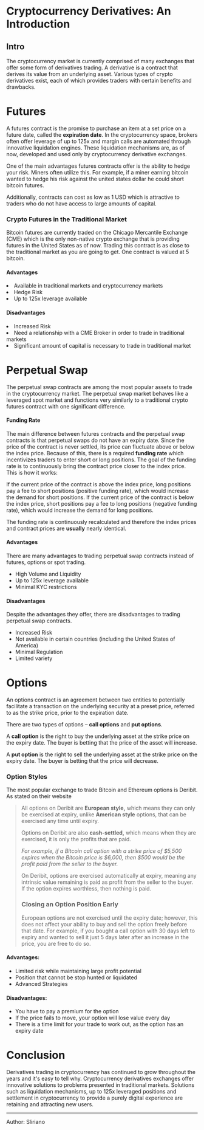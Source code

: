 # Cryptocurrency Derivatives: An Introduction
## Intro
<p>The cryptocurrency market is currently comprised of many exchanges that offer some form of derivatives trading. A derivative is a contract that derives its value from an underlying asset. Various types of crypto derivatives exist, each of which provides traders with certain benefits and drawbacks.</p> 

# Futures
A futures contract is the promise to purchase an item at a set price on a future date, called the **expiration date**. In the cryptocurrency space, brokers often offer leverage of up to 125x and margin calls are automated through innovative liquidation engines. These liquidation mechanisms are, as of now, developed and used only by cryptocurrency derivative exchanges.

One of the main advantages futures contracts offer is the ability to hedge your risk. Miners often utilize this. For example, if a miner earning bitcoin wanted to hedge his risk against the united states dollar he could short bitcoin futures. 

Additionally, contracts can cost as low as 1 USD which is attractive to traders who do not have access to large amounts of capital.

### Crypto Futures in the Traditional Market
<p>Bitcoin futures are currently traded on the Chicago Mercantile Exchange (CME) which is the only non-native crypto exchange that is providing futures in the United States as of now. Trading this contract is as close to the traditional market as you are going to get. One contract is valued at 5 bitcoin. </p>

#### Advantages

<li>Available in traditional markets and cryptocurrency markets</li>
<li>Hedge Risk</li>
<li>Up to 125x leverage available</li>

####  Disadvantages
<li>Increased Risk</li>
<li>Need a relationship with a CME Broker in order to trade in traditional markets</li>
<li>Significant amount of capital is necessary to trade in traditional market</li>

# Perpetual Swap 
<p>The perpetual swap contracts are among the most popular assets to trade in the cryptocurrency market. The perpetual swap market behaves like a leveraged spot market and functions very similarly to a traditional crypto futures contract with one significant difference. 
 
####  Funding Rate
The main difference between futures contracts and the perpetual swap contracts is that perpetual swaps do not have an expiry date. Since the price of the contract is never settled, its price can fluctuate above or below the index price. Because of this, there is a required **funding rate** which incentivizes traders to enter short or long positions. The goal of the funding rate is to continuously bring the contract price closer to the index price. This is how it works:

 If the current price of the contract is above the index price, long positions pay a fee to short positions (positive funding rate), which would increase the demand for short positions. If the current price of the contract is below the index price, short positions pay a fee to long positions (negative funding rate), which would increase the demand for long positions. 

The funding rate is continuously recalculated and therefore the index prices and contract prices are **usually** nearly identical.</p>

#### Advantages
There are many advantages to trading perpetual swap contracts instead of futures, options or spot trading.
 <ul>
<li>High Volume and Liquidity</li>
<li>Up to 125x leverage available</li>
<li>Minimal KYC restrictions</li>
</ul>
 
#### Disadvantages
 Despite the advantages they offer, there are disadvantages to trading perpetual swap contracts.
 <ul>
<li>Increased Risk</li>
<li>Not available in certain countries (including the United States of America)</li>
<li>Minimal Regulation</li>
<li>Limited variety</li>
</ul>

# Options
An options contract is an agreement between two entities to potentially facilitate a transaction on the underlying security at a preset price, referred to as the strike price, prior to the expiration date.

There are two types of options –  **call options**  and  **put options**.

A  **call option** is the right to buy the underlying asset at the strike price on the expiry date. The buyer is betting that the price of the asset will increase.

A  **put option**  is the right to sell the underlying asset at the strike price on the expiry date. The buyer is betting that the price will decrease.

### Option Styles
The most popular exchange to trade Bitcoin and Ethereum options is Deribit. As stated on their website 

> All options on Deribit are  **European style,**  which means they can
> only be exercised at expiry, unlike  **American style**  options, that
> can be exercised any time until expiry.
> 
> Options on Deribit are also  **cash-settled,**  which means when they
> are exercised, it is only the profits that are paid.
> 
> _For example, if a Bitcoin call option with a strike price of $5,500 expires when the Bitcoin price is $6,000, then $500 would be the
> profit paid from the seller to the buyer._
> 
> On Deribit, options are exercised automatically at expiry, meaning any
> intrinsic value remaining is paid as profit from the seller to the
> buyer. If the option expires worthless, then nothing is paid.
> 
> ### Closing an Option Position Early
> 
> European options are not exercised until the expiry date; however,
> this does not affect your ability to buy and sell the option freely
> before that date. For example, if you bought a call option with 30
> days left to expiry and wanted to sell it just 5 days later after an
> increase in the price, you are free to do so.

#### Advantages:
-  Limited risk while maintaining large profit potential
-  Position that cannot be stop hunted or liquidated
- Advanced Strategies

#### Disadvantages:

-   You have to pay a premium for the option
-   If the price fails to move, your option will lose value every day
-   There is a time limit for your trade to work out, as the option has an expiry date
# Conclusion
Derivatives trading in cryptocurrency has continued to grow throughout the years and it's easy to tell why. Cryptocurrency derivatives exchanges offer innovative solutions to problems presented in traditional markets. Solutions such as liquidation mechanisms, up to 125x leveraged positions and settlement in cryptocurrency to provide a purely digital experience are retaining and attracting new users.

<hr>
Author: Sliriano